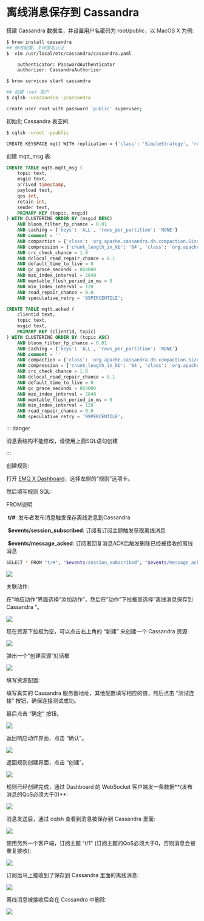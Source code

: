 # 离线消息保存到 Cassandra

搭建 Cassandra 数据库，并设置用户名密码为 root/public，以 MacOS X 为例:
```bash
$ brew install cassandra
## 修改配置，关闭匿名认证
$  vim /usr/local/etc/cassandra/cassandra.yaml

    authenticator: PasswordAuthenticator
    authorizer: CassandraAuthorizer

$ brew services start cassandra

## 创建 root 用户
$ cqlsh -ucassandra -pcassandra

create user root with password 'public' superuser;
```

初始化 Cassandra 表空间:
```bash
$ cqlsh -uroot -ppublic

CREATE KEYSPACE mqtt WITH replication = {'class': 'SimpleStrategy', 'replication_factor': '1'}  AND durable_writes = true;

```

创建 mqtt_msg 表:
```sql
CREATE TABLE mqtt.mqtt_msg (
    topic text,
    msgid text,
    arrived timestamp,
    payload text,
    qos int,
    retain int,
    sender text,
    PRIMARY KEY (topic, msgid)
) WITH CLUSTERING ORDER BY (msgid DESC)
    AND bloom_filter_fp_chance = 0.01
    AND caching = {'keys': 'ALL', 'rows_per_partition': 'NONE'}
    AND comment = ''
    AND compaction = {'class': 'org.apache.cassandra.db.compaction.SizeTieredCompactionStrategy', 'max_threshold': '32', 'min_threshold': '4'}
    AND compression = {'chunk_length_in_kb': '64', 'class': 'org.apache.cassandra.io.compress.LZ4Compressor'}
    AND crc_check_chance = 1.0
    AND dclocal_read_repair_chance = 0.1
    AND default_time_to_live = 0
    AND gc_grace_seconds = 864000
    AND max_index_interval = 2048
    AND memtable_flush_period_in_ms = 0
    AND min_index_interval = 128
    AND read_repair_chance = 0.0
    AND speculative_retry = '99PERCENTILE';

CREATE TABLE mqtt.acked (
    clientid text,
    topic text,
    msgid text,
    PRIMARY KEY (clientid, topic)
) WITH CLUSTERING ORDER BY (topic ASC)
    AND bloom_filter_fp_chance = 0.01
    AND caching = {'keys': 'ALL', 'rows_per_partition': 'NONE'}
    AND comment = ''
    AND compaction = {'class': 'org.apache.cassandra.db.compaction.SizeTieredCompactionStrategy', 'max_threshold': '32', 'min_threshold': '4'}
    AND compression = {'chunk_length_in_kb': '64', 'class': 'org.apache.cassandra.io.compress.LZ4Compressor'}
    AND crc_check_chance = 1.0
    AND dclocal_read_repair_chance = 0.1
    AND default_time_to_live = 0
    AND gc_grace_seconds = 864000
    AND max_index_interval = 2048
    AND memtable_flush_period_in_ms = 0
    AND min_index_interval = 128
    AND read_repair_chance = 0.0
    AND speculative_retry = '99PERCENTILE';

```

::: danger

消息表结构不能修改，请使用上面SQL语句创建

:::

创建规则:

打开 [EMQ X Dashboard](http://127.0.0.1:18083/#/rules)，选择左侧的“规则”选项卡。

然后填写规则 SQL:

FROM说明

​	**t/#**: 发布者发布消息触发保存离线消息到Cassandra

​	**$events/session_subscribed**: 订阅者订阅主题触发获取离线消息

​	**$events/message_acked**: 订阅者回复消息ACK后触发删除已经被接收的离线消息

```bash
SELECT * FROM "t/#", "$events/session_subscribed", "$events/message_acked" WHERE topic =~ 't/#'
```

![](./assets/rule-engine/cass_offline_msg_01.png)

关联动作:

在“响应动作”界面选择“添加动作”，然后在“动作”下拉框里选择“离线消息保存到 Cassandra ”。

![](./assets/rule-engine/cass_offline_msg_02.png)


现在资源下拉框为空，可以点击右上角的 “新建” 来创建一个 Cassandra 资源:

![](./assets/rule-engine/cass_offline_msg_03.png)

弹出一个“创建资源”对话框

![](./assets/rule-engine/cass_offline_msg_04.png)

填写资源配置:

填写真实的 Cassandra 服务器地址，其他配置填写相应的值，然后点击 “测试连接” 按钮，确保连接测试成功。

最后点击 “确定” 按钮。

![](./assets/rule-engine/cass_offline_msg_05.png)

返回响应动作界面，点击 “确认”。

![](./assets/rule-engine/cass_offline_msg_06.png)

返回规则创建界面，点击 “创建”。

![](./assets/rule-engine/cass_offline_msg_07.png)

规则已经创建完成，通过 Dashboard 的 WebSocket 客户端发一条数据**(发布消息的QoS必须大于0)**:

![](./assets/rule-engine/cass_offline_msg_08.png)

消息发送后，通过 cqlsh 查看到消息被保存到 Cassandra 里面:

![](./assets/rule-engine/cass_offline_msg_09.png)

使用另外一个客户端，订阅主题 "t/1" (订阅主题的QoS必须大于0，否则消息会被重复接收):

![](./assets/rule-engine/cass_offline_msg_10.png)

订阅后马上接收到了保存到 Cassandra 里面的离线消息:

![](./assets/rule-engine/cass_offline_msg_11.png)

离线消息被接收后会在 Cassandra 中删除:

![](./assets/rule-engine/cass_offline_msg_12.png)